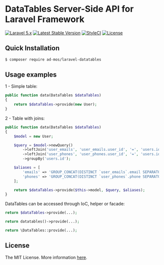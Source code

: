 # DataTables Server-Side API for Laravel Framework

[![Laravel 5.x](https://img.shields.io/badge/Laravel-5.x-red.svg)](http://laravel.com)
[![Latest Stable Version](https://img.shields.io/packagist/v/ad-mos/laravel-datatables.svg)](https://packagist.org/packages/ad-mos/laravel-datatables)
[![StyleCI](https://github.styleci.io/repos/179811946/shield?branch=master)](https://github.styleci.io/repos/179811946)
[![License](https://img.shields.io/github/license/ad-mos/laravel-datatables.svg)](https://packagist.org/packages/ad-mos/laravel-datatables)

## Quick Installation
```bash
$ composer require ad-mos/laravel-datatables
```

## Usage examples

1 - Simple table:
```php
public function data(DataTables $dataTables)
{
    return $dataTables->provide(new User);
}
```

2 - Table with joins:
```php
public function data(DataTables $dataTables)
{
    $model = new User;

    $query = $model->newQuery()
        ->leftJoin('user_emails', 'user_emails.user_id', '=', 'users.id')
        ->leftJoin('user_phones', 'user_phones.user_id', '=', 'users.id')
        ->groupBy('users.id');

    $aliases = [
        'emails' => 'GROUP_CONCAT(DISTINCT `user_emails`.email SEPARATOR \'|\')',
        'phones' => 'GROUP_CONCAT(DISTINCT `user_phones`.phone SEPARATOR \'|\')',
    ];

    return $dataTables->provide($this->model, $query, $aliases);
}
```

DataTables can be accessed through IoC, helper or facade:

```php
return $dataTables->provide(...);

return datatables()->provide(...);

return \DataTables::provide(...);
```

## License

The MIT License. More information [here](https://github.com/ad-mos/laravel-datatables/blob/master/LICENSE).
